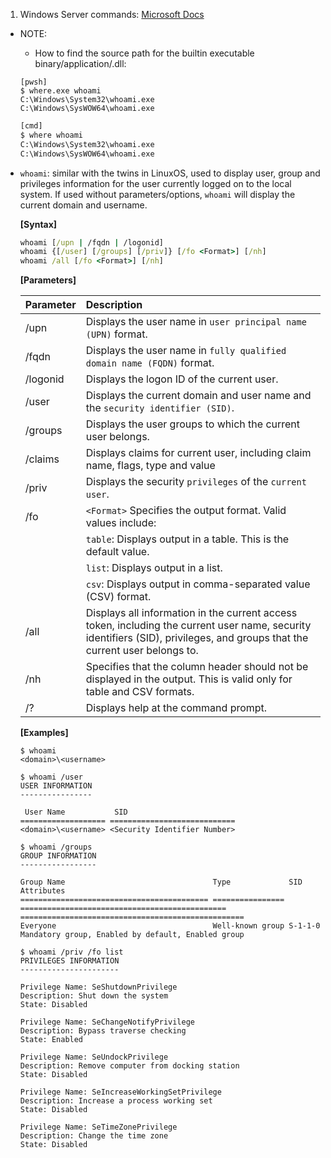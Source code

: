1. Windows Server commands: [Microsoft Docs](https://docs.microsoft.com/en-us/windows-server/administration/windows-commands/windows-commands)

- NOTE:

  - How to find the source path for the builtin executable binary/application/.dll:

  ```pwsh
  [pwsh]
  $ where.exe whoami
  C:\Windows\System32\whoami.exe
  C:\Windows\SysWOW64\whoami.exe
  ```

  ```cmd
  [cmd]
  $ where whoami
  C:\Windows\System32\whoami.exe
  C:\Windows\SysWOW64\whoami.exe
  ```

- `whoami`: similar with the twins in LinuxOS, used to display user, group and privileges information for the user currently logged on to the local system.
  If used without parameters/options, `whoami` will display the current domain and username.

  **[Syntax]**

  ```cmd
  whoami [/upn | /fqdn | /logonid]
  whoami {[/user] [/groups] [/priv]} [/fo <Format>] [/nh]
  whoami /all [/fo <Format>] [/nh]
  ```

  **[Parameters]**

  | Parameter | Description                                                                                                                                                                 |
  | :-------- | :-------------------------------------------------------------------------------------------------------------------------------------------------------------------------- |
  | /upn      | Displays the user name in `user principal name (UPN)` format.                                                                                                               |
  | /fqdn     | Displays the user name in `fully qualified domain name (FQDN)` format.                                                                                                      |
  | /logonid  | Displays the logon ID of the current user.                                                                                                                                  |
  | /user     | Displays the current domain and user name and the `security identifier (SID)`.                                                                                              |
  | /groups   | Displays the user groups to which the current user belongs.                                                                                                                 |
  | /claims   | Displays claims for current user, including claim name, flags, type and value                                                                                               |
  | /priv     | Displays the security `privileges` of the `current user`.                                                                                                                   |
  | /fo       | `<Format>` Specifies the output format. Valid values include:                                                                                                               |
  |           | `table`: Displays output in a table. This is the default value.                                                                                                             |
  |           | `list`: Displays output in a list.                                                                                                                                          |
  |           | `csv`: Displays output in comma-separated value (CSV) format.                                                                                                               |
  | /all      | Displays all information in the current access token, including the current user name, security identifiers (SID), privileges, and groups that the current user belongs to. |
  | /nh       | Specifies that the column header should not be displayed in the output. This is valid only for table and CSV formats.                                                       |
  | /?        | Displays help at the command prompt.                                                                                                                                        |

  **[Examples]**

  ```pwsh
  $ whoami
  <domain>\<username>

  $ whoami /user
  USER INFORMATION
  ----------------

   User Name           SID
  =================== ============================
  <domain>\<username> <Security Identifier Number>

  $ whoami /groups
  GROUP INFORMATION
  -----------------

  Group Name                                 Type             SID                                            Attributes
  ========================================== ================ ============================================== ==================================================
  Everyone                                   Well-known group S-1-1-0                                        Mandatory group, Enabled by default, Enabled group

  $ whoami /priv /fo list
  PRIVILEGES INFORMATION
  ----------------------

  Privilege Name: SeShutdownPrivilege
  Description: Shut down the system
  State: Disabled

  Privilege Name: SeChangeNotifyPrivilege
  Description: Bypass traverse checking
  State: Enabled

  Privilege Name: SeUndockPrivilege
  Description: Remove computer from docking station
  State: Disabled

  Privilege Name: SeIncreaseWorkingSetPrivilege
  Description: Increase a process working set
  State: Disabled

  Privilege Name: SeTimeZonePrivilege
  Description: Change the time zone
  State: Disabled
  ```
